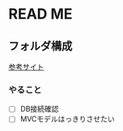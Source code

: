 # READ ME

## フォルダ構成
[参考サイト](https://n314.hatenablog.com/entry/2020/07/16/194927)

### やること
- [ ] DB接続確認
- [ ] MVCモデルはっきりさせたい